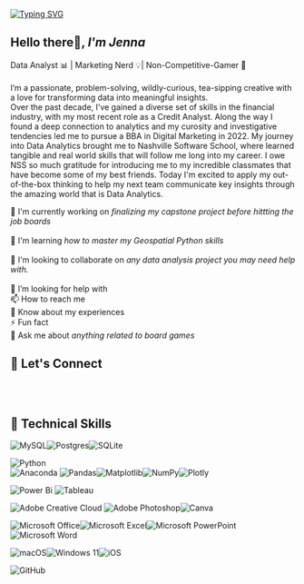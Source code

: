 [![Typing SVG](https://readme-typing-svg.demolab.com?font=Nixie+One&size=22&pause=1000&color=F7CCEC&width=435&lines=Welcome+to+my+GitHub!+)](https://git.io/typing-svg)<br>

## Hello there👋, *I'm Jenna* <br>
Data Analyst 📊 | Marketing Nerd 💡| Non-Competitive-Gamer 🎲 <br>
<br>
I’m a passionate, problem-solving, wildly-curious, tea-sipping creative with a love for transforming data into meaningful insights.
<br>
Over the past decade, I’ve gained a diverse set of skills in the financial industry, with my most recent role as a Credit Analyst. Along the way I found a deep connection to analytics and my curosity and investigative tendencies led me to pursue a BBA in Digital Marketing in 2022. My journey into Data Analytics brought me to Nashville Software School, where learned tangible and real world skills that will follow me long into my career. I owe NSS so much gratitude for introducing me to my incredible classmates that have become some of my best friends. Today I'm excited to apply my out-of-the-box thinking to help my next team communicate key insights through the amazing world that is Data Analytics. 
<br> 

🔭 I'm currently working on *finalizing my capstone project before hittting the job boards* <br>
<br>
🌱 I'm learning *how to master my Geospatial Python skills* <br>
<br>
👯 I'm looking to collaborate on *any data analysis project you may need help with.* <br>
<br>
🤝 I’m looking for help with
<br> 
📫 How to reach me
<br>
📄 Know about my experiences
<br>
⚡ Fun fact
<br>
💬 Ask me about *anything related to board games*


## 🤝 Let's Connect 
<br>
<br>

## 💼 Technical Skills 
![MySQL](https://img.shields.io/badge/mysql-4479A1.svg?style=for-the-badge&logo=mysql&logoColor=white)![Postgres](https://img.shields.io/badge/postgres-%23316192.svg?style=for-the-badge&logo=postgresql&logoColor=white)![SQLite](https://img.shields.io/badge/sqlite-%2307405e.svg?style=for-the-badge&logo=sqlite&logoColor=white)

![Python](https://img.shields.io/badge/python-3670A0?style=for-the-badge&logo=python&logoColor=ffdd54) <br>
![Anaconda](https://img.shields.io/badge/Anaconda-%2344A833.svg?style=for-the-badge&logo=anaconda&logoColor=white)
![Pandas](https://img.shields.io/badge/pandas-%23150458.svg?style=for-the-badge&logo=pandas&logoColor=white)![Matplotlib](https://img.shields.io/badge/Matplotlib-%23ffffff.svg?style=for-the-badge&logo=Matplotlib&logoColor=black)![NumPy](https://img.shields.io/badge/numpy-%23013243.svg?style=for-the-badge&logo=numpy&logoColor=white)![Plotly](https://img.shields.io/badge/Plotly-%233F4F75.svg?style=for-the-badge&logo=plotly&logoColor=white)

![Power Bi](https://img.shields.io/badge/power_bi-F2C811?style=for-the-badge&logo=powerbi&logoColor=black) ![Tableau](https://img.shields.io/badge/Tableau-E97627.svg?style=for-the-badge&logo=Tableau&logoColor=white)

![Adobe Creative Cloud](https://img.shields.io/badge/Adobe%20Creative%20Cloud-DA1F26.svg?style=for-the-badge&logo=Adobe%20Creative%20Cloud&logoColor=white)	![Adobe Photoshop](https://img.shields.io/badge/adobe%20photoshop-%2331A8FF.svg?style=for-the-badge&logo=adobe%20photoshop&logoColor=white)![Canva](https://img.shields.io/badge/Canva-%2300C4CC.svg?style=for-the-badge&logo=Canva&logoColor=white)

![Microsoft Office](https://img.shields.io/badge/Microsoft_Office-D83B01?style=for-the-badge&logo=microsoft-office&logoColor=white)![Microsoft Excel](https://img.shields.io/badge/Microsoft_Excel-217346?style=for-the-badge&logo=microsoft-excel&logoColor=white)![Microsoft PowerPoint](https://img.shields.io/badge/Microsoft_PowerPoint-B7472A?style=for-the-badge&logo=microsoft-powerpoint&logoColor=white)	![Microsoft Word](https://img.shields.io/badge/Microsoft_Word-2B579A?style=for-the-badge&logo=microsoft-word&logoColor=white)

![macOS](https://img.shields.io/badge/mac%20os-000000?style=for-the-badge&logo=macos&logoColor=F0F0F0)![Windows 11](https://img.shields.io/badge/Windows%2011-%230079d5.svg?style=for-the-badge&logo=Windows%2011&logoColor=white)![iOS](https://img.shields.io/badge/iOS-000000?style=for-the-badge&logo=ios&logoColor=white)

![GitHub](https://img.shields.io/badge/github-%23121011.svg?style=for-the-badge&logo=github&logoColor=white)
